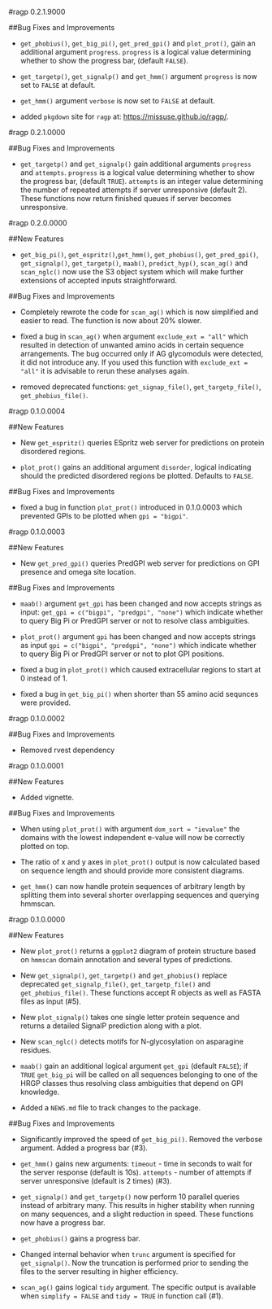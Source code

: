 #ragp 0.2.1.9000

##Bug Fixes and Improvements

* `get_phobius()`, `get_big_pi()`, `get_pred_gpi()` and `plot_prot()`, gain an additional argument `progress`. 
`progress` is a logical value determining whether to show the progress bar, (default `FALSE`).

* `get_targetp()`, `get_signalp()` and `get_hmm()` argument `progress` is now set to `FALSE` at default.

* `get_hmm()` argument `verbose` is now set to `FALSE` at default.

* added `pkgdown` site for `ragp` at: https://missuse.github.io/ragp/.

#ragp 0.2.1.0000

##Bug Fixes and Improvements

* `get_targetp()` and `get_signalp()` gain additional arguments `progress` and `attempts`. 
`progress` is a logical value determining whether to show the progress bar, (default `TRUE`). 
`attempts` is an integer value determining the number of repeated attempts if server unresponsive (default 2).
These functions now return finished queues if server becomes unresponsive.  
  
  
#ragp 0.2.0.0000

##New Features

* `get_big_pi()`, `get_espritz()`,`get_hmm()`, `get_phobius()`, `get_pred_gpi()`, `get_signalp()`,
`get_targetp()`, `maab()`, `predict_hyp()`, `scan_ag()` and `scan_nglc()` now use the S3 object
system which will make further extensions of accepted inputs straightforward.

##Bug Fixes and Improvements

* Completely rewrote the code for `scan_ag()` which is now simplified and easier to read.
The function is now about 20% slower.

* fixed a bug in `scan_ag()` when argument `exclude_ext = "all"` which resulted
in detection of unwanted amino acids in certain sequence arrangements.
The bug occurred only if AG glycomoduls were detected, it did
not introduce any. If you used this function with `exclude_ext = "all"`
it is advisable to rerun these analyses again. 

* removed deprecated functions: `get_signap_file()`, `get_targetp_file()`,
`get_phobius_file()`.


#ragp 0.1.0.0004

##New Features

* New `get_espritz()` queries ESpritz web server for predictions on protein
disordered regions.
  
* `plot_prot()` gains an additional argument `disorder`, logical indicating
should the predicted disordered regions be plotted. Defaults to `FALSE`.
  
##Bug Fixes and Improvements

* fixed a bug in function `plot_prot()` introduced in 0.1.0.0003 which prevented 
  GPIs to be plotted when `gpi = "bigpi"`.


#ragp 0.1.0.0003

##New Features

* New `get_pred_gpi()` queries PredGPI web server for predictions on GPI presence
and omega site location.
  
##Bug Fixes and Improvements
  
* `maab()` argument `get_gpi` has been changed and now accepts strings
  as input: `get_gpi = c("bigpi", "predgpi", "none")` which indicate whether
  to query Big Pi or PredGPI server or not to resolve class ambiguities.
   
* `plot_prot()` argument `gpi` has been changed and now accepts strings
  as input `gpi = c("bigpi", "predgpi", "none")` which indicate whether
  to query Big Pi or PredGPI server or not to plot GPI positions.
  
* fixed a bug in `plot_prot()` which caused extracellular regions to start at 0
  instead of 1.

* fixed a bug in `get_big_pi()` when shorter than 55 amino acid sequnces 
  were provided.

  
#ragp 0.1.0.0002

##Bug Fixes and Improvements

* Removed rvest dependency


#ragp 0.1.0.0001

##New Features

* Added vignette. 

##Bug Fixes and Improvements

* When using `plot_prot()` with argument `dom_sort = "ievalue"` the domains with the
  lowest independent e-value will now be correctly plotted on top.
  
* The ratio of x and y axes in `plot_prot()` output is now calculated based on sequence
  length and should provide more consistent diagrams.
  
* `get_hmm()` can now handle protein sequences of arbitrary length by splitting them
  into several shorter overlapping sequences and querying hmmscan. 
 
 
#ragp 0.1.0.0000

##New Features

* New `plot_prot()` returns a `ggplot2` diagram of protein structure based on `hmmscan`
domain annotation and several types of predictions.

* New `get_signalp()`, `get_targetp()` and `get_phobius()` replace
deprecated  `get_signalp_file()`, `get_targetp_file()` and `get_phobius_file()`.
These functions accept R objects as well as FASTA files as input (#5).

* New `plot_signalp()` takes one single letter protein sequence and returns a detailed
SignalP prediction along with a plot.

* New `scan_nglc()` detects motifs for N-glycosylation on asparagine residues.
  
* `maab()` gain an additional logical argument `get_gpi` (default `FALSE`);
if `TRUE` `get_big_pi` will be called on all sequences belonging to one of the
HRGP classes thus resolving class ambiguities that depend on GPI knowledge.
  
* Added a `NEWS.md` file to track changes to the package.

##Bug Fixes and Improvements

* Significantly improved the speed of `get_big_pi()`. Removed the verbose argument.
  Added a progress bar (#3).

* `get_hmm()` gains new arguments: `timeout` - time in seconds to wait for
  the server response (default is 10s). `attempts` - number of attempts if
  server unresponsive (default is 2 times) (#3).

* `get_signalp()` and `get_targetp()` now perform 10 parallel queries instead
  of arbitrary many. This results in higher stability when running on many
  sequences, and a slight reduction in speed. These functions now have a 
  progress bar.
  
* `get_phobius()` gains a progress bar.

* Changed internal behavior when `trunc` argument is specified for `get_signalp()`.
  Now the truncation is performed prior to sending the files to the server
  resulting in higher efficiency.

* `scan_ag()` gains logical `tidy` argument. The specific output is available when
`simplify = FALSE` and `tidy = TRUE` in function call (#1).